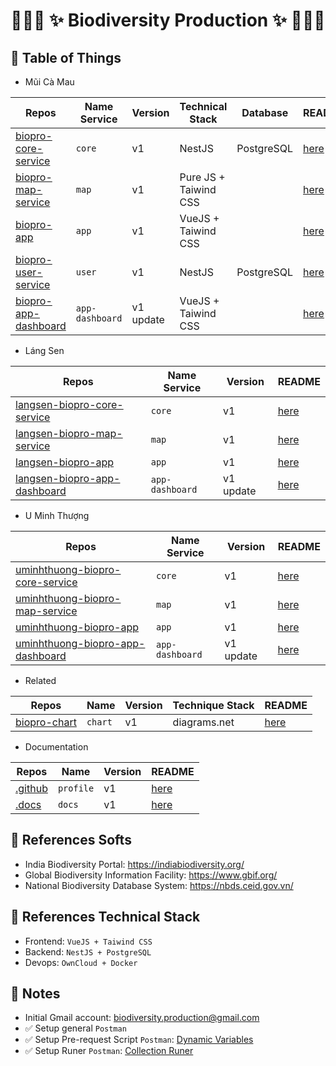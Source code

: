 # <p align="center">:tada::tada::tada: ✨ Biodiversity Production ✨ :tada::tada::tada:</p>

## :newspaper: Table of Things

+ Mũi Cà Mau

Repos | Name Service | Version | Technical Stack | Database | README | Notes
-----|-----|-----|-----|-----|-----|-----
[biopro-core-service](https://github.com/biodiversity-production/biopro-core-service) | `core` | v1 | NestJS | PostgreSQL | [here](https://github.com/biodiversity-production/biopro-core-service/blob/main/README.md) |
[biopro-map-service](https://github.com/biodiversity-production/biopro-map-service) | `map` | v1 | Pure JS + Taiwind CSS | | [here](https://github.com/biodiversity-production/biopro-map-service/blob/main/README.md) |
[biopro-app](https://github.com/biodiversity-production/biopro-app) | `app` | v1 | VueJS + Taiwind CSS | | [here](https://github.com/biodiversity-production/biopro-app/blob/main/README.md) |
[biopro-user-service](https://github.com/biodiversity-production/biopro-user-service) | `user` | v1 | NestJS | PostgreSQL | [here](https://github.com/biodiversity-production/biopro-user-service/blob/main/README.md) |
[biopro-app-dashboard](https://github.com/biodiversity-production/biopro-app-dashboard) | `app-dashboard` | v1 update | VueJS + Taiwind CSS | | [here](https://github.com/biodiversity-production/biopro-app-dashboard/blob/main/README.md) |

+ Láng Sen

Repos | Name Service | Version | README
-----|-----|-----|-----
[langsen-biopro-core-service](https://github.com/biodiversity-production/langsen-biopro-core-service) | `core` | v1 | [here](https://github.com/biodiversity-production/langsen-biopro-core-service/blob/main/README.md)
[langsen-biopro-map-service](https://github.com/biodiversity-production/langsen-biopro-map-service) | `map` | v1 | [here](https://github.com/biodiversity-production/langsen-biopro-map-service/blob/main/README.md)
[langsen-biopro-app](https://github.com/biodiversity-production/langsen-biopro-app) | `app` | v1 | [here](https://github.com/biodiversity-production/langsen-biopro-app/blob/main/README.md)
[langsen-biopro-app-dashboard](https://github.com/biodiversity-production/langsen-biopro-app-dashboard) | `app-dashboard` | v1 update | [here](https://github.com/biodiversity-production/langsen-biopro-app-dashboard/blob/main/README.md)

+ U Minh Thượng

Repos | Name Service | Version | README
-----|-----|-----|-----
[uminhthuong-biopro-core-service](https://github.com/biodiversity-production/uminhthuong-biopro-core-service) | `core` | v1 | [here](https://github.com/biodiversity-production/uminhthuong-biopro-core-service/blob/main/README.md)
[uminhthuong-biopro-map-service](https://github.com/biodiversity-production/uminhthuong-biopro-map-service) | `map` | v1 | [here](https://github.com/biodiversity-production/uminhthuong-biopro-map-service/blob/main/README.md)
[uminhthuong-biopro-app](https://github.com/biodiversity-production/uminhthuong-biopro-app) | `app` | v1 | [here](https://github.com/biodiversity-production/uminhthuong-biopro-app/blob/main/README.md)
[uminhthuong-biopro-app-dashboard](https://github.com/biodiversity-production/uminhthuong-biopro-app-dashboard) | `app-dashboard` | v1 update | [here](https://github.com/biodiversity-production/uminhthuong-biopro-app-dashboard/blob/main/README.md)

+ Related

Repos | Name | Version | Technique Stack | README
-----|-----|-----|-----|-----
[biopro-chart](https://github.com/biodiversity-production/biopro-chart) | `chart` | v1 | diagrams.net | [here](https://github.com/biodiversity-production/biopro-chart/blob/main/README.md)

+ Documentation

Repos | Name | Version | README
-----|-----|-----|-----
[.github](https://github.com/biodiversity-production/.github) | `profile` | v1 | [here](https://github.com/biodiversity-production/.github/blob/main/profile/README.md)
[.docs](https://github.com/biodiversity-production/.docs) | `docs` | v1 |  [here](https://github.com/biodiversity-production/.docs/blob/main/README.md) 

## :bookmark_tabs: References Softs

+ India Biodiversity Portal: https://indiabiodiversity.org/
+ Global Biodiversity Information Facility: https://www.gbif.org/
+ National Biodiversity Database System: https://nbds.ceid.gov.vn/

## :bookmark_tabs: References Technical Stack

+ Frontend: `VueJS + Taiwind CSS`
+ Backend: `NestJS + PostgreSQL`
+ Devops: `OwnCloud + Docker`

## :memo: Notes

+ Initial Gmail account: biodiversity.production@gmail.com
+ ✅ Setup general `Postman`
+ ✅ Setup Pre-request Script `Postman`: [Dynamic Variables](https://learning.postman.com/docs/writing-scripts/script-references/variables-list/)
+ ✅ Setup Runer `Postman`: [Collection Runer](https://learning.postman.com/docs/running-collections/intro-to-collection-runs/)
